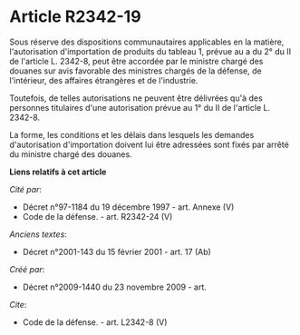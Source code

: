 # Article R2342-19

Sous réserve des dispositions communautaires applicables en la matière, l'autorisation d'importation de produits du tableau
1, prévue au a du 2° du II de l'article L. 2342-8, peut être accordée par le ministre chargé des douanes sur avis favorable
des ministres chargés de la défense, de l'intérieur, des affaires étrangères et de l'industrie. 

Toutefois, de telles autorisations ne peuvent être délivrées qu'à des personnes titulaires d'une autorisation prévue au 1° du
II de l'article L. 2342-8. 

La forme, les conditions et les délais dans lesquels les demandes d'autorisation d'importation doivent lui être adressées
sont fixés par arrêté du ministre chargé des douanes.

**Liens relatifs à cet article**

_Cité par_:

  - Décret n°97-1184 du 19 décembre 1997 - art. Annexe (V)
  - Code de la défense. - art. R2342-24 (V)

_Anciens textes_:

  - Décret n°2001-143 du 15 février 2001 - art. 17 (Ab)

_Créé par_:

  - Décret n°2009-1440 du 23 novembre 2009 - art.

_Cite_:

  - Code de la défense. - art. L2342-8 (V)
